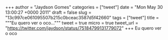 
+++
author = "Jaydson Gomes"
categories = ["tweet"]
date = "Mon May 30 13:00:27 +0000 2011"
draft = false
slug = "13c997ce061095507b215c0bceac3587d5f42660"
tags = ["tweet"]
title = """Eu quero ver o oco..."""
tweet = true
micro = true
tweet_url = "https://twitter.com/jaydson/status/75184799131779072"
+++
Eu quero ver o oco
